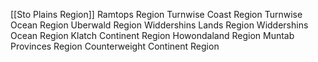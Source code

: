 [[Sto Plains Region]]
Ramtops Region
Turnwise Coast Region
Turnwise Ocean Region
Uberwald Region
Widdershins Lands Region
Widdershins Ocean Region
Klatch Continent Region
Howondaland Region
Muntab Provinces Region
Counterweight Continent Region